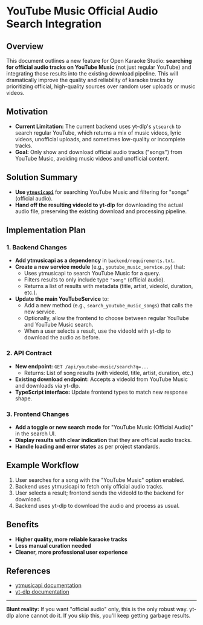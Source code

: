 # YouTube Music Official Audio Search Integration

## Overview

This document outlines a new feature for Open Karaoke Studio: **searching for official audio tracks on YouTube Music** (not just regular YouTube) and integrating those results into the existing download pipeline. This will dramatically improve the quality and reliability of karaoke tracks by prioritizing official, high-quality sources over random user uploads or music videos.

## Motivation

- **Current Limitation:** The current backend uses yt-dlp's `ytsearch` to search regular YouTube, which returns a mix of music videos, lyric videos, unofficial uploads, and sometimes low-quality or incomplete tracks.
- **Goal:** Only show and download official audio tracks ("songs") from YouTube Music, avoiding music videos and unofficial content.

## Solution Summary

- **Use [`ytmusicapi`](https://ytmusicapi.readthedocs.io/en/latest/)** for searching YouTube Music and filtering for "songs" (official audio).
- **Hand off the resulting videoId to yt-dlp** for downloading the actual audio file, preserving the existing download and processing pipeline.

## Implementation Plan

### 1. Backend Changes

- **Add ytmusicapi as a dependency** in `backend/requirements.txt`.
- **Create a new service module** (e.g., `youtube_music_service.py`) that:
  - Uses ytmusicapi to search YouTube Music for a query.
  - Filters results to only include type `"song"` (official audio).
  - Returns a list of results with metadata (title, artist, videoId, duration, etc.).
- **Update the main YouTubeService** to:
  - Add a new method (e.g., `search_youtube_music_songs`) that calls the new service.
  - Optionally, allow the frontend to choose between regular YouTube and YouTube Music search.
  - When a user selects a result, use the videoId with yt-dlp to download the audio as before.

### 2. API Contract

- **New endpoint:** `GET /api/youtube-music/search?q=...`
  - Returns: List of song results (with videoId, title, artist, duration, etc.)
- **Existing download endpoint:** Accepts a videoId from YouTube Music and downloads via yt-dlp.
- **TypeScript interface:** Update frontend types to match new response shape.

### 3. Frontend Changes

- **Add a toggle or new search mode** for "YouTube Music (Official Audio)" in the search UI.
- **Display results with clear indication** that they are official audio tracks.
- **Handle loading and error states** as per project standards.

## Example Workflow

1. User searches for a song with the "YouTube Music" option enabled.
2. Backend uses ytmusicapi to fetch only official audio tracks.
3. User selects a result; frontend sends the videoId to the backend for download.
4. Backend uses yt-dlp to download the audio and process as usual.

## Benefits

- **Higher quality, more reliable karaoke tracks**
- **Less manual curation needed**
- **Cleaner, more professional user experience**

## References

- [ytmusicapi documentation](https://ytmusicapi.readthedocs.io/en/latest/)
- [yt-dlp documentation](https://github.com/yt-dlp/yt-dlp)

---

**Blunt reality:** If you want "official audio" only, this is the only robust way. yt-dlp alone cannot do it. If you skip this, you'll keep getting garbage results.
